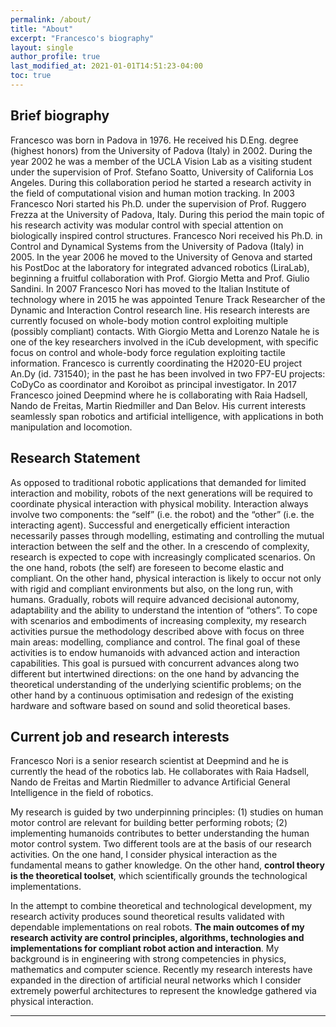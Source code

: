```yaml
---
permalink: /about/
title: "About"
excerpt: "Francesco's biography"
layout: single
author_profile: true
last_modified_at: 2021-01-01T14:51:23-04:00
toc: true
---
```



## Brief biography

<p>Francesco was born in Padova in 1976. He received his D.Eng. degree (highest honors) from the University of Padova (Italy) in 2002. During the year 2002 he was a member of the UCLA Vision Lab as a visiting student under the supervision of Prof. Stefano Soatto, University of California Los Angeles. During this collaboration period he started a research activity in the field of computational vision and human motion tracking. In 2003 Francesco Nori started his Ph.D. under the supervision of Prof. Ruggero Frezza at the University of Padova, Italy. During this period the main topic of his research activity was modular control with special attention on biologically inspired control structures. Francesco Nori received his Ph.D. in Control and Dynamical Systems from the University of Padova (Italy) in 2005. In the year 2006 he moved to the University of Genova and started his PostDoc at the laboratory for integrated advanced robotics (LiraLab), beginning a fruitful collaboration with Prof. Giorgio Metta and Prof. Giulio Sandini. In 2007 Francesco Nori has moved to the Italian Institute of technology where in 2015 he was appointed Tenure Track Researcher  of the Dynamic and Interaction Control research line. His research interests are currently focused on whole-body motion control exploiting multiple  (possibly compliant) contacts. With Giorgio Metta and Lorenzo Natale he is one  of the key researchers involved in the iCub development, with specific focus on  control and whole-body force regulation exploiting tactile information.  Francesco is currently coordinating  the H2020-EU project An.Dy (id. 731540); in the past he has been involved in two  FP7-EU projects: CoDyCo as coordinator and Koroibot as principal investigator.  In 2017 Francesco joined Deepmind where he is collaborating with Raia Hadsell, Nando de Freitas, Martin Riedmiller and Dan Belov. His current interests seamlessly span robotics and artificial intelligence, with applications in both manipulation and locomotion.</p>


## Research Statement

<p> As opposed to traditional robotic applications that demanded for limited interaction and mobility, robots of the next generations will be required to coordinate physical interaction with physical mobility. Interaction always involve two components: the &ldquo;self&rdquo; (i.e. the robot) and the &ldquo;other&rdquo; (i.e. the interacting agent). Successful and energetically efficient interaction necessarily passes through modelling, estimating and controlling the mutual interaction between the self and the other. In a crescendo of complexity, research is expected to cope with increasingly complicated scenarios. On the one hand, robots (the self) are foreseen to become elastic and compliant. On the other hand, physical interaction is likely to occur not only with rigid and compliant environments but also, on the long run, with humans. Gradually, robots will require advanced decisional autonomy, adaptability and the ability to understand the intention of &ldquo;others&rdquo;. To cope with scenarios and embodiments of increasing complexity, my research activities pursue the methodology described above with focus on three main areas: modelling, compliance and control. The final goal of these activities is to endow humanoids with advanced action and interaction capabilities. This goal is pursued with concurrent advances along two different but intertwined directions: on the one hand by advancing the theoretical understanding of the underlying scientific problems; on the other hand by a continuous optimisation and redesign of the existing hardware and software based on sound and solid theoretical bases. </p>
	  
<h2>Current job and research interests</h2>
<p> Francesco Nori is a senior research scientist at Deepmind and he is currently the head of the robotics lab. He collaborates with Raia Hadsell, Nando de Freitas and Martin Riedmiller to advance Artificial General Intelligence in the field of robotics. </p>
	
<p> My research is guided by two underpinning principles: (1) studies on human motor control are relevant for building better performing robots; (2) implementing humanoids contributes to better understanding the human motor control system. Two different tools are at the basis of our research activities. On the one hand, I consider physical interaction as the fundamental means to gather knowledge. On the other hand, <strong>control theory is the theoretical toolset</strong>, which scientifically grounds the technological implementations. </p>

<p> In the attempt to combine theoretical and technological development, my research activity  produces sound theoretical results validated with dependable implementations on real robots.  <strong>The main outcomes of my research activity are control principles, algorithms, technologies  and implementations for compliant robot action and interaction</strong>. My background is in engineering with strong competencies in physics, mathematics and computer science. Recently my research interests have expanded in the direction of artificial neural networks which I consider extremely powerful architectures to represent the knowledge gathered via physical interaction.</p> 

---

